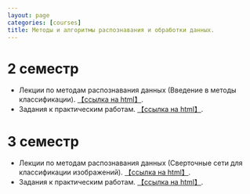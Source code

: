 ```yaml
---
layout: page
categories: [courses]
title: Методы и алгоритмы распознавания и обработки данных.
---
```


# 2 семестр 
 * Лекции по методам распознавания данных (Введение в методы классификации). [【ссылка на html】](ml_lect_stub).
 * Задания к практическим работам. [【ссылка на html】](ml_practice_1).

# 3 семестр 
 * Лекции по методам распознавания данных (Сверточные сети для классификации изображений). [【ссылка на html】](ml_lect_cnn_stub).
 * Задания к практическим работам. [【ссылка на html】](ml_practice_1).

